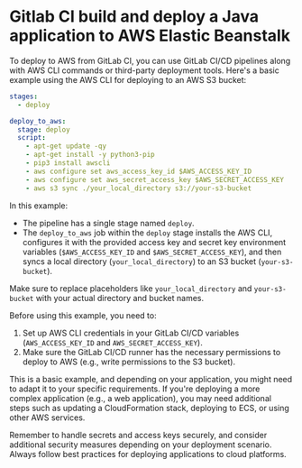 # Gitlab CI build and deploy a Java application to AWS Elastic Beanstalk


To deploy to AWS from GitLab CI, you can use GitLab CI/CD pipelines along with AWS CLI commands or third-party deployment tools. Here's a basic example using the AWS CLI for deploying to an AWS S3 bucket:

```yaml
stages:
  - deploy

deploy_to_aws:
  stage: deploy
  script:
    - apt-get update -qy
    - apt-get install -y python3-pip
    - pip3 install awscli
    - aws configure set aws_access_key_id $AWS_ACCESS_KEY_ID
    - aws configure set aws_secret_access_key $AWS_SECRET_ACCESS_KEY
    - aws s3 sync ./your_local_directory s3://your-s3-bucket
```

In this example:

- The pipeline has a single stage named `deploy`.
- The `deploy_to_aws` job within the `deploy` stage installs the AWS CLI, configures it with the provided access key and secret key environment variables (`$AWS_ACCESS_KEY_ID` and `$AWS_SECRET_ACCESS_KEY`), and then syncs a local directory (`your_local_directory`) to an S3 bucket (`your-s3-bucket`).

Make sure to replace placeholders like `your_local_directory` and `your-s3-bucket` with your actual directory and bucket names.

Before using this example, you need to:

1. Set up AWS CLI credentials in your GitLab CI/CD variables (`AWS_ACCESS_KEY_ID` and `AWS_SECRET_ACCESS_KEY`).
2. Make sure the GitLab CI/CD runner has the necessary permissions to deploy to AWS (e.g., write permissions to the S3 bucket).

This is a basic example, and depending on your application, you might need to adapt it to your specific requirements. If you're deploying a more complex application (e.g., a web application), you may need additional steps such as updating a CloudFormation stack, deploying to ECS, or using other AWS services.

Remember to handle secrets and access keys securely, and consider additional security measures depending on your deployment scenario. Always follow best practices for deploying applications to cloud platforms.
